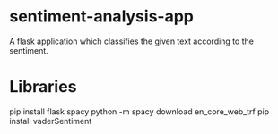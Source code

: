 # sentiment-analysis-app
A flask application which classifies the given text according to the sentiment.

# Libraries
pip install flask spacy
python -m spacy download en_core_web_trf
pip install vaderSentiment
